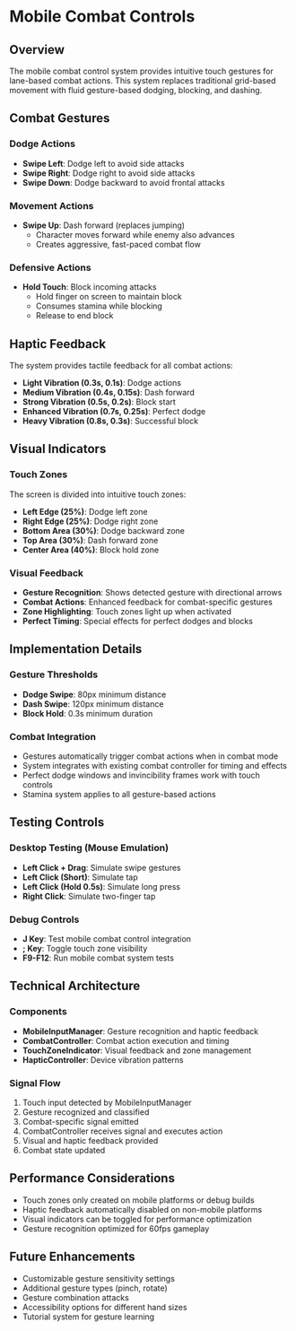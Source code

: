# Mobile Combat Controls

## Overview

The mobile combat control system provides intuitive touch gestures for lane-based combat actions. This system replaces traditional grid-based movement with fluid gesture-based dodging, blocking, and dashing.

## Combat Gestures

### Dodge Actions
- **Swipe Left**: Dodge left to avoid side attacks
- **Swipe Right**: Dodge right to avoid side attacks  
- **Swipe Down**: Dodge backward to avoid frontal attacks

### Movement Actions
- **Swipe Up**: Dash forward (replaces jumping)
  - Character moves forward while enemy also advances
  - Creates aggressive, fast-paced combat flow

### Defensive Actions
- **Hold Touch**: Block incoming attacks
  - Hold finger on screen to maintain block
  - Consumes stamina while blocking
  - Release to end block

## Haptic Feedback

The system provides tactile feedback for all combat actions:

- **Light Vibration (0.3s, 0.1s)**: Dodge actions
- **Medium Vibration (0.4s, 0.15s)**: Dash forward
- **Strong Vibration (0.5s, 0.2s)**: Block start
- **Enhanced Vibration (0.7s, 0.25s)**: Perfect dodge
- **Heavy Vibration (0.8s, 0.3s)**: Successful block

## Visual Indicators

### Touch Zones
The screen is divided into intuitive touch zones:

- **Left Edge (25%)**: Dodge left zone
- **Right Edge (25%)**: Dodge right zone  
- **Bottom Area (30%)**: Dodge backward zone
- **Top Area (30%)**: Dash forward zone
- **Center Area (40%)**: Block hold zone

### Visual Feedback
- **Gesture Recognition**: Shows detected gesture with directional arrows
- **Combat Actions**: Enhanced feedback for combat-specific gestures
- **Zone Highlighting**: Touch zones light up when activated
- **Perfect Timing**: Special effects for perfect dodges and blocks

## Implementation Details

### Gesture Thresholds
- **Dodge Swipe**: 80px minimum distance
- **Dash Swipe**: 120px minimum distance  
- **Block Hold**: 0.3s minimum duration

### Combat Integration
- Gestures automatically trigger combat actions when in combat mode
- System integrates with existing combat controller for timing and effects
- Perfect dodge windows and invincibility frames work with touch controls
- Stamina system applies to all gesture-based actions

## Testing Controls

### Desktop Testing (Mouse Emulation)
- **Left Click + Drag**: Simulate swipe gestures
- **Left Click (Short)**: Simulate tap
- **Left Click (Hold 0.5s)**: Simulate long press
- **Right Click**: Simulate two-finger tap

### Debug Controls
- **J Key**: Test mobile combat control integration
- **; Key**: Toggle touch zone visibility
- **F9-F12**: Run mobile combat system tests

## Technical Architecture

### Components
- **MobileInputManager**: Gesture recognition and haptic feedback
- **CombatController**: Combat action execution and timing
- **TouchZoneIndicator**: Visual feedback and zone management
- **HapticController**: Device vibration patterns

### Signal Flow
1. Touch input detected by MobileInputManager
2. Gesture recognized and classified
3. Combat-specific signal emitted
4. CombatController receives signal and executes action
5. Visual and haptic feedback provided
6. Combat state updated

## Performance Considerations

- Touch zones only created on mobile platforms or debug builds
- Haptic feedback automatically disabled on non-mobile platforms
- Visual indicators can be toggled for performance optimization
- Gesture recognition optimized for 60fps gameplay

## Future Enhancements

- Customizable gesture sensitivity settings
- Additional gesture types (pinch, rotate)
- Gesture combination attacks
- Accessibility options for different hand sizes
- Tutorial system for gesture learning
